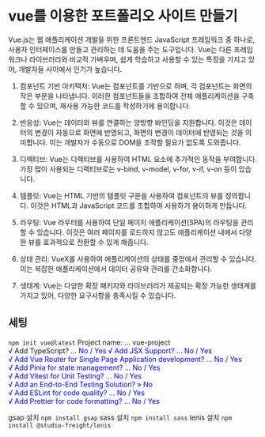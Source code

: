 # vue를 이용한 포트폴리오 사이트 만들기
Vue.js는 웹 애플리케이션 개발을 위한 프론트엔드 JavaScript 프레임워크 중 하나로, 사용자 인터페이스를 만들고 관리하는 데 도움을 주는 도구입니다. Vue는 다른 프레임워크나 라이브러리와 비교적 가벼우며, 쉽게 학습하고 사용할 수 있는 특징을 가지고 있어, 개발자들 사이에서 인기가 높습니다.
   
1. 컴포넌트 기반 아키텍처: Vue는 컴포넌트를 기반으로 하며, 각 컴포넌트는 화면의 작은 부분을 나타냅니다. 이러한 컴포넌트들을 조합하여 전체 애플리케이션을 구축할 수 있으며, 재사용 가능한 코드를 작성하기에 용이합니다.
   
2. 반응성: Vue는 데이터와 뷰를 연결하는 양방향 바인딩을 지원합니다. 이것은 데이터의 변경이 자동으로 화면에 반영되고, 화면의 변경이 데이터에 반영되는 것을 의미합니다. 이는 개발자가 수동으로 DOM을 조작할 필요가 없도록 도와줍니다.
   
3. 디렉티브: Vue는 디렉티브를 사용하여 HTML 요소에 추가적인 동작을 부여합니다. 가장 많이 사용되는 디렉티브로는 v-bind, v-model, v-for, v-if, v-on 등이 있습니다.
   
4. 템플릿: Vue는 HTML 기반의 템플릿 구문을 사용하여 컴포넌트의 뷰를 정의합니다. 이것은 HTML과 JavaScript 코드를 조합하여 사용하기 용이하게 만듭니다.
   
5. 라우팅: Vue 라우터를 사용하여 단일 페이지 애플리케이션(SPA)의 라우팅을 관리할 수 있습니다. 이것은 여러 페이지를 로드하지 않고도 애플리케이션 내에서 다양한 뷰를 효과적으로 전환할 수 있게 해줍니다.
   
6. 상태 관리: VueX를 사용하여 애플리케이션의 상태를 중앙에서 관리할 수 있습니다. 이는 복잡한 애플리케이션에서 데이터 공유와 관리를 간소화합니다.
   
7. 생태계: Vue는 다양한 확장 패키지와 라이브러리가 제공되는 확장 가능한 생태계를 가지고 있어, 다양한 요구사항을 충족시킬 수 있습니다.
   

## 세팅
`npm init vue@latest`
Project name: ... vue-project   
√ Add TypeScript? ... <span style="color: blue">No<span> / Yes
√ Add JSX Support? ... No / <span style="color: blue">Yes<span>   
√ Add Vue Router for Single Page Application development? ... No / <span style="color: blue">Yes<span>    
√ Add Pinia for state management? ... <span style="color: blue">No<span> / Yes    
√ Add Vitest for Unit Testing? ... <span style="color: blue">No<span> / Yes   
√ Add an End-to-End Testing Solution? » <span style="color: blue">No<span>   
√ Add ESLint for code quality? ... No / <span style="color: blue">Yes<span>   
√ Add Prettier for code formatting? ... No / <span style="color: blue">Yes<span>   

gsap 설치 `npm install gsap`
sass 설치 `npm install sass`
lenis 설치 `npm install @studio-freight/lenis`